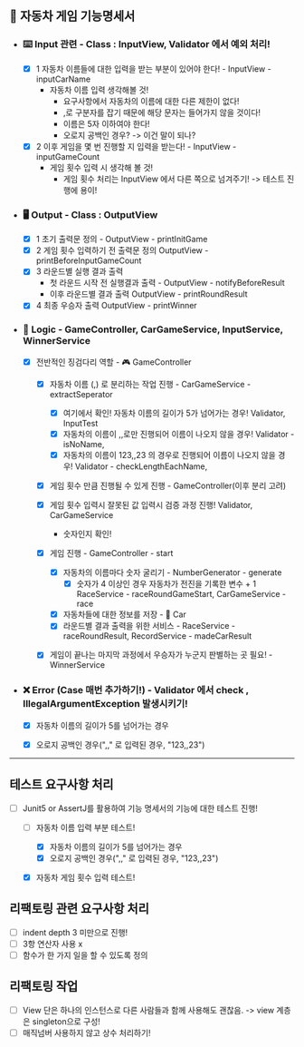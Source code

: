 ## 🚗 자동차 게임 기능명세서

- ### ⌨️ Input 관련 - Class : InputView, Validator 에서 예외 처리! 
  - [X] 1 자동차 이름들에 대한 입력을 받는 부분이 있어야 한다! -  InputView - inputCarName
    - 자동차 이름 입력 생각해볼 것!
      - 요구사항에서 자동차의 이름에 대한 다른 제한이 없다!
      - ,로 구분자를 잡기 때문에 해당 문자는 들어가지 않을 것이다! 
      - 이름은 5자 이하여야 한다!
      - 오로지 공백인 경우? -> 이건 말이 되나?
  - [X] 2 이후 게임을 몇 번 진행할 지 입력을 받는다!  -  InputView - inputGameCount
    - 게임 횟수 입력 시 생각해 볼 것!
      - 게임 횟수 처리는 InputView 에서 다른 쪽으로 넘겨주기! -> 테스트 진행에 용이!

- ### 🖥️ Output - Class : OutputView
  - [X] 1 초기 출력문 정의 -  OutputView - printInitGame
  - [X] 2 게임 횟수 입력하기 전 출력문 정의  OutputView - printBeforeInputGameCount
  - [X] 3 라운드별 실행 결과 출력 
    - 첫 라운드 시작 전 실행결과 출력 - OutputView - notifyBeforeResult
    - 이후 라운드별 결과 출력 OutputView - printRoundResult
  - [X] 4 최종 우승자 출력  OutputView - printWinner

- ### 🤔 Logic - GameController, CarGameService, InputService, WinnerService
  - [X] 전반적인 징검다리 역할 - 🎮 GameController
    - [X] 자동차 이름 (,) 로 분리하는 작업 진행 -  CarGameService - extractSeperator
      - [X] 여기에서 확인! 자동차 이름의 길이가 5가 넘어가는 경우! Validator, InputTest
      - [X] 자동차의 이름이 ,,로만 진행되어 이름이 나오지 않을 경우! Validator - isNoName,
      - [X] 자동차의 이름이 123,,23 의 경우로 진행되어 이름이 나오지 않을 경우! Validator - checkLengthEachName,
    - [X] 게임 횟수 만큼 진행될 수 있게 진행 - GameController(이후 분리 고려)
    - [X] 게임 횟수 입력시 잘못된 값 입력시 검증 과정 진행! Validator, CarGameService
      - 숫자인지 확인!
    - [X] 게임 진행 - GameController - start
      - [X] 자동차의 이름마다 숫자 굴리기 -  NumberGenerator - generate  
        - [X] 숫자가 4 이상인 경우 자동차가 전진을 기록한 변수 + 1  RaceService - raceRoundGameStart,  CarGameService - race 
      - [X] 자동차들에 대한 정보를 저장 - 🚗 Car
      - [X] 라운드별 결과 출력을 위한 서비스 - RaceService - raceRoundResult, RecordService - madeCarResult
    - [X] 게임이 끝나는 마지막 과정에서 우승자가 누군지 판별하는 곳 필요! - WinnerService




- ### ❌ Error (Case 매번 추가하기!) - Validator 에서 check , IllegalArgumentException 발생시키기!
  - [X] 자동차 이름의 길이가 5를 넘어가는 경우
  - [X] 오로지 공백인 경우(",," 로 입력된 경우, "123,,23")


---
## 테스트 요구사항 처리
- [ ] Junit5 or AssertJ를 활용하여 기능 명세서의 기능에 대한 테스트 진행!
  - [ ] 자동차 이름 입력 부분 테스트!
    - [X] 자동차 이름의 길이가 5를 넘어가는 경우
    - [X] 오로지 공백인 경우(",," 로 입력된 경우, "123,,23")
  - [X] 자동차 게임 횟수 입력 테스트!


## 리팩토링 관련 요구사항 처리 
- [ ] indent depth 3 미만으로 진행!
- [ ] 3항 연산자 사용 x
- [ ] 함수가 한 가지 일을 할 수 있도록 정의

## 리팩토링 작업 
- [ ] View 단은 하나의 인스턴스로 다른 사람들과 함께 사용해도 괜찮음. -> view 계층은 singleton으로 구성!
- [ ] 매직넘버 사용하지 않고 상수 처리하기!